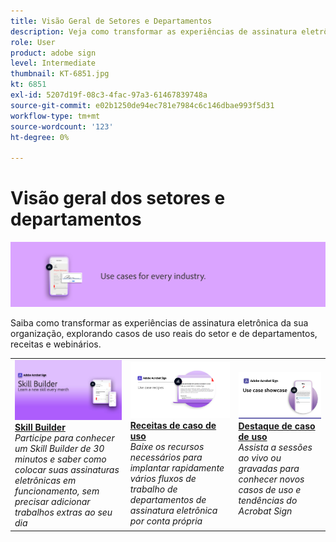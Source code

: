 ```yaml
---
title: Visão Geral de Setores e Departamentos
description: Veja como transformar as experiências de assinatura eletrônica de clientes e funcionários nesses casos reais de uso, receitas e webinários de departamentos e do setor
role: User
product: adobe sign
level: Intermediate
thumbnail: KT-6851.jpg
kt: 6851
exl-id: 5207d19f-08c3-4fac-97a3-61467839748a
source-git-commit: e02b1250de94ec781e7984c6c146dbae993f5d31
workflow-type: tm+mt
source-wordcount: '123'
ht-degree: 0%

---
```


# Visão geral dos setores e departamentos

![Acrobat Sign Industry Image](../assets/Hero-Industry.png)

Saiba como transformar as experiências de assinatura eletrônica da sua organização, explorando casos de uso reais do setor e de departamentos, receitas e webinários.

<table style="table-layout:fixed">
<tr>
  <td>
    <a href="innovation-series.md">
      <img alt="Skill Builder" src="../assets/SB_1280.jpg" />
    </a>
    <div>
    <a href="innovation-series.md"><strong>Skill Builder</strong></a>
    </div>
    <em>Participe para conhecer um Skill Builder de 30 minutos e saber como colocar suas assinaturas eletrônicas em funcionamento, sem precisar adicionar trabalhos extras ao seu dia</em>
    <br>
  </td>
  <td>
    <a href="recipes.md">
      <img alt="Receitas de caso de uso" src="../assets/Expand_RecipeR.png" />
    </a>
    <div>
    <a href="recipes.md"><strong>Receitas de caso de uso</strong></a>
    </div>
    <em>Baixe os recursos necessários para implantar rapidamente vários fluxos de trabalho de departamentos de assinatura eletrônica por conta própria</em>
    <br>
  </td>
  <td>
    <a href="use-case-showcase.md">
      <img alt="Destaque de caso de uso" src="../assets/UseCaseShowcaseR.png" />
    </a>
    <div>
    <a href="use-case-showcase.md"><strong>Destaque de caso de uso</strong></a>
    </div>
    <em>Assista a sessões ao vivo ou gravadas para conhecer novos casos de uso e tendências do Acrobat Sign</em>
    <br>
  </td>
</tr>
</table>
